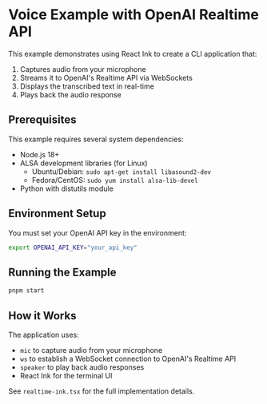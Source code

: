 # Voice Example with OpenAI Realtime API

This example demonstrates using React Ink to create a CLI application that:
1. Captures audio from your microphone
2. Streams it to OpenAI's Realtime API via WebSockets
3. Displays the transcribed text in real-time
4. Plays back the audio response

## Prerequisites

This example requires several system dependencies:

- Node.js 18+
- ALSA development libraries (for Linux)
  - Ubuntu/Debian: `sudo apt-get install libasound2-dev`
  - Fedora/CentOS: `sudo yum install alsa-lib-devel`
- Python with distutils module

## Environment Setup

You must set your OpenAI API key in the environment:

```bash
export OPENAI_API_KEY="your_api_key"
```

## Running the Example

```bash
pnpm start
```

## How it Works

The application uses:
- `mic` to capture audio from your microphone
- `ws` to establish a WebSocket connection to OpenAI's Realtime API
- `speaker` to play back audio responses
- React Ink for the terminal UI

See `realtime-ink.tsx` for the full implementation details.

